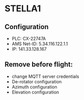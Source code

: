 # STELLA1
## Configuration
* PLC: CX-22747A
* AMS Net-ID: 5.34.116.122.1.1
* IP: 141.33.128.167

## Remove before flight:
* change MQTT server credentials
* De-rotator configuration
* Azimuth configuration
* Elevation configuration
